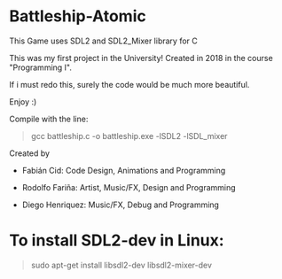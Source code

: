 # Battleship-Atomic

This Game uses SDL2 and SDL2_Mixer library for C

This was my first project in the University!
Created in 2018 in the course "Programming I".

If i must redo this, surely the code would be much more beautiful.

Enjoy :)

Compile with the line:

> gcc battleship.c -o battleship.exe -lSDL2 -lSDL_mixer


Created by

- Fabián Cid: Code Design, Animations and Programming

- Rodolfo Fariña: Artist, Music/FX, Design and Programming

- Diego Henriquez: Music/FX, Debug and Programming

# To install SDL2-dev in Linux:

> sudo apt-get install libsdl2-dev
> libsdl2-mixer-dev

